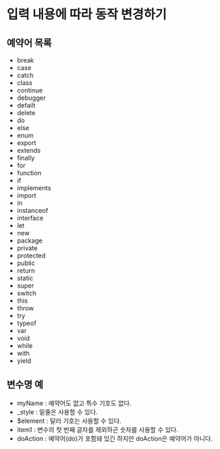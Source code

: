 # 입력 내용에 따라 동작 변경하기

## 예약어 목록

- break
- case
- catch
- class
- continue
- debugger
- defailt
- delete
- do
- else
- enum
- export
- extends
- finally
- for
- function
- if
- implements
- import
- in
- instanceof
- interface
- let
- new
- package
- private
- protected
- public
- return
- static
- super
- switch
- this
- throw
- try
- typeof
- var
- void
- while
- with
- yield





## 변수명 예

- myName : 예약어도 없고 특수 기호도 없다.
- _style : 밑줄은 사용할 수 있다.
- $element : 달러 기호는 사용할 수 있다.
- item1 : 변수의 첫 번째 글자를 제외하곤 숫자를 사용할 수 있다.
- doAction : 예약어(do)가 포함돼 있긴 하지만 doAction은 예약어가 아니다. 



























